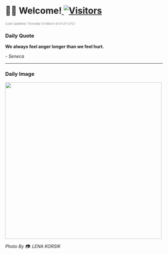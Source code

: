 <h1>👋🏽 Welcome!<a href="https://github.com/OmitNomis/"> <img src="https://visitor-badge.laobi.icu/badge?page_id=OmitNomis" alt="Visitors"></a></h1>

<i><p style="font-size: 0.6rem; color:gray">(Last Updated: Thursday 13 March at 01:47 UTC)</p></i>

<h3> Daily Quote </h3>
<b><p>We always feel anger longer than we feel hurt.</p></b>
<i><caption style="font-size: 0.8rem; color:gray;">- Seneca</caption></i>


<hr>

<h3>Daily Image</h3>
<a href="https://images.pexels.com/photos/31120066/pexels-photo-31120066.jpeg" target="_blank"><img style="height:500px;" src="https://images.pexels.com/photos/31120066/pexels-photo-31120066.jpeg"/></a>

<i><caption style="font-size: 0.8rem; color:gray;"> Photo By 📷: LENA  KORSIK</caption></i>
